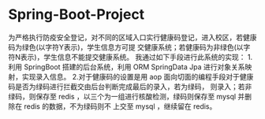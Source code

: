 # Spring-Boot-Project
为严格执行防疫安全登记，对不同的区域入口实行健康码登记，进入校区，若健康码为绿色(以字符Y表示)，学生信息方可提
交健康系统；若健康码为非绿色(以字符N表示)，学生信息不能提交健康系统。
我通过如下手段进行此系统的实现：
1.利用 SpringBoot 搭建的后台系统，利用 ORM SpringData Jpa 进行对象关系映射，实现录入信息。
2.对于健康码的设置是用 aop 面向切面的编程手段对于健康码是否为绿码进行拦截交由后台判断完成最后的录入，若为绿码，
则录入；若非绿码，则保存至 redis ，以三个为一组进行核酸检测，绿码则保存至 mysql 并删除在 redis 的数据，不为绿码则不
上交至 mysql ，继续留在 redis。
